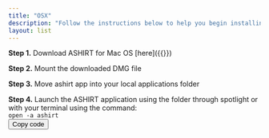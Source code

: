 ```yaml
---
title: "OSX"
description: "Follow the instructions below to help you begin installing ASHIRT to your local desktop"
layout: list
---
```


**Step 1.** Download ASHIRT for Mac OS [here]({{<fetch-ashirt-version template="https://github.com/ashirt-ops/ashirt/releases/download/%[1]v/ashirt-%[1]v.dmg">}})

**Step 2.** Mount the downloaded DMG file

**Step 3.** Move ashirt app into your local applications folder

**Step 4.** Launch the ASHIRT application using the folder through spotlight or with your terminal using the command:\
<code id="osx-command">open -a ashirt <button onClick="copyCode('osx-command')">Copy code</button></code>
